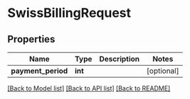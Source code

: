 # SwissBillingRequest

## Properties
Name | Type | Description | Notes
------------ | ------------- | ------------- | -------------
**payment_period** | **int** |  | [optional] 

[[Back to Model list]](../../README.md#documentation-for-models) [[Back to API list]](../../README.md#documentation-for-api-endpoints) [[Back to README]](../../README.md)

